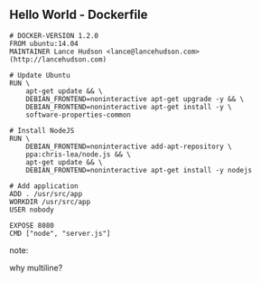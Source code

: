 ##  Hello World - Dockerfile

    # DOCKER-VERSION 1.2.0
    FROM ubuntu:14.04
    MAINTAINER Lance Hudson <lance@lancehudson.com> (http://lancehudson.com)

    # Update Ubuntu
    RUN \
        apt-get update && \
        DEBIAN_FRONTEND=noninteractive apt-get upgrade -y && \
        DEBIAN_FRONTEND=noninteractive apt-get install -y \
        software-properties-common
<!-- .element: class="bash" -->

    # Install NodeJS
    RUN \
        DEBIAN_FRONTEND=noninteractive add-apt-repository \
        ppa:chris-lea/node.js && \
        apt-get update && \
        DEBIAN_FRONTEND=noninteractive apt-get install -y nodejs

    # Add application
    ADD . /usr/src/app
    WORKDIR /usr/src/app
    USER nobody

    EXPOSE 8080
    CMD ["node", "server.js"]
<!-- .element: class="bash" -->

note:

why multiline?

